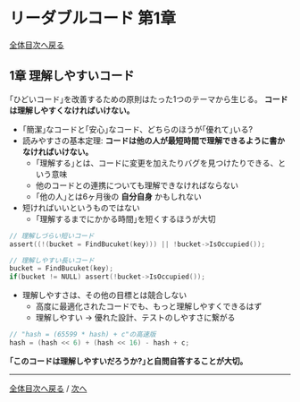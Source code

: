 # リーダブルコード 第1章
[全体目次へ戻る](index.md)

## 1章 理解しやすいコード
｢ひどいコード｣を改善するための原則はたった1つのテーマから生じる。 **コードは理解しやすくなければいけない。**

- ｢簡潔｣なコードと｢安心｣なコード、どちらのほうが｢優れて｣いる?
- 読みやすさの基本定理: **コードは他の人が最短時間で理解できるように書かなければいけない。**
  + ｢理解する｣とは、コードに変更を加えたりバグを見つけたりできる、という意味
  + 他のコードとの連携についても理解できなければならない
  + ｢他の人｣とは6ヶ月後の **自分自身** かもしれない
- 短ければいいというものではない
  + ｢理解するまでにかかる時間｣を短くするほうが大切

```c
// 理解しづらい短いコード
assert((!(bucket = FindBucuket(key))) || !bucket->IsOccupied());

// 理解しやすい長いコード
bucket = FindBucuket(key);
if(bucket != NULL) assert(!bucket->IsOccupied());  
```

- 理解しやすさは、その他の目標とは競合しない
  + 高度に最適化されたコードでも、もっと理解しやすくできるはず
  + 理解しやすい → 優れた設計、テストのしやすさに繋がる

```c
// "hash = (65599 * hash) + c"の高速版
hash = (hash << 6) + (hash << 16) - hash + c;
```

**｢このコードは理解しやすいだろうか?｣と自問自答することが大切。**

***

[全体目次へ戻る](index.md) /
[次へ](c2.md)
